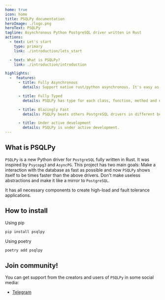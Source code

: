 ```yaml
---
home: true
icon: home
title: PSQLPy documentation
heroImage: ./logo.png
heroText: PSQLPy
tagline: Asynchronous Python PostgreSQL driver written in Rust
actions:
  - text: Let's start
    type: primary
    link: ./introduction/lets_start

  - text: What is PSQLPy?
    link: ./introduction/introduction

highlights:
  -  features:
      - title: Fully Asynchronous
        details: Support native rust/python asynchronous. It's easy as it seems.

      - title: Fully Typed
        details: PSQLPy has type for each class, function, method and etc.

      - title: Blazingly Fast
        details: PSQLPy beats others PostgreSQL drivers in different benchmarks.

      - title: Under active development
        details: PSQLPy is under active development.
---
```

## What is PSQLPy
`PSQLPy` is a new Python driver for `PostgreSQL` fully written in Rust. It was inspired by `Psycopg3` and `AsyncPG`.
This project has two main goals:
Make a interaction with the database as fast as possible and now `PSQLPy` shows itself to be times faster than the above drivers.
Don't make useless abstractions and make it like a mirror to `PostgreSQL`.

It has all necessary components to create high-load and fault tolerance applications.

## How to install
Using pip
```bash
pip install psqlpy
```

Using poetry
```bash
poetry add psqlpy
```

## Join community!
You can get support from the creators and users of `PSQLPy` in some social media:
- [Telegram](https://t.me/+f3Y8mYKgXxhmYThi)